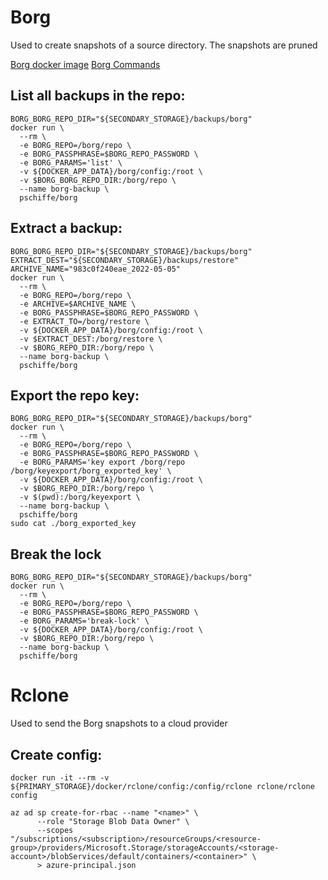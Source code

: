 # Borg

Used to create snapshots of a source directory. The snapshots are pruned 

[Borg docker image](https://github.com/pschiffe/docker-borg)
[Borg Commands](https://borgbackup.readthedocs.io/en/stable/usage/general.html)

## List all backups in the repo:

```shell
BORG_BORG_REPO_DIR="${SECONDARY_STORAGE}/backups/borg"
docker run \
  --rm \
  -e BORG_REPO=/borg/repo \
  -e BORG_PASSPHRASE=$BORG_REPO_PASSWORD \
  -e BORG_PARAMS='list' \
  -v ${DOCKER_APP_DATA}/borg/config:/root \
  -v $BORG_BORG_REPO_DIR:/borg/repo \
  --name borg-backup \
  pschiffe/borg
```

## Extract a backup:

```shell
BORG_BORG_REPO_DIR="${SECONDARY_STORAGE}/backups/borg"
EXTRACT_DEST="${SECONDARY_STORAGE}/backups/restore"
ARCHIVE_NAME="983c0f240eae_2022-05-05"
docker run \
  --rm \
  -e BORG_REPO=/borg/repo \
  -e ARCHIVE=$ARCHIVE_NAME \
  -e BORG_PASSPHRASE=$BORG_REPO_PASSWORD \
  -e EXTRACT_TO=/borg/restore \
  -v ${DOCKER_APP_DATA}/borg/config:/root \
  -v $EXTRACT_DEST:/borg/restore \
  -v $BORG_REPO_DIR:/borg/repo \
  --name borg-backup \
  pschiffe/borg
```

## Export the repo key:
```shell
BORG_BORG_REPO_DIR="${SECONDARY_STORAGE}/backups/borg"
docker run \
  --rm \
  -e BORG_REPO=/borg/repo \
  -e BORG_PASSPHRASE=$BORG_REPO_PASSWORD \
  -e BORG_PARAMS='key export /borg/repo /borg/keyexport/borg_exported_key' \
  -v ${DOCKER_APP_DATA}/borg/config:/root \
  -v $BORG_REPO_DIR:/borg/repo \
  -v $(pwd):/borg/keyexport \
  --name borg-backup \
  pschiffe/borg
sudo cat ./borg_exported_key
```

## Break the lock
```shell
BORG_BORG_REPO_DIR="${SECONDARY_STORAGE}/backups/borg"
docker run \
  --rm \
  -e BORG_REPO=/borg/repo \
  -e BORG_PASSPHRASE=$BORG_REPO_PASSWORD \
  -e BORG_PARAMS='break-lock' \
  -v ${DOCKER_APP_DATA}/borg/config:/root \
  -v $BORG_REPO_DIR:/borg/repo \
  --name borg-backup \
  pschiffe/borg
```

# Rclone

Used to send the Borg snapshots to a cloud provider

## Create config:

```shell
docker run -it --rm -v ${PRIMARY_STORAGE}/docker/rclone/config:/config/rclone rclone/rclone config

az ad sp create-for-rbac --name "<name>" \
      --role "Storage Blob Data Owner" \
      --scopes "/subscriptions/<subscription>/resourceGroups/<resource-group>/providers/Microsoft.Storage/storageAccounts/<storage-account>/blobServices/default/containers/<container>" \
      > azure-principal.json
```